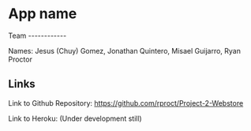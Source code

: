 # App name

Team ------------

Names: Jesus (Chuy) Gomez, Jonathan Quintero, Misael Guijarro, Ryan Proctor

## Links
Link to Github Repository: 
https://github.com/rproct/Project-2-Webstore

Link to Heroku:
(Under development still)